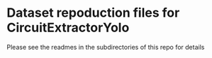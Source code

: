 # Dataset repoduction files for CircuitExtractorYolo

Please see the readmes in the subdirectories of this repo for details
